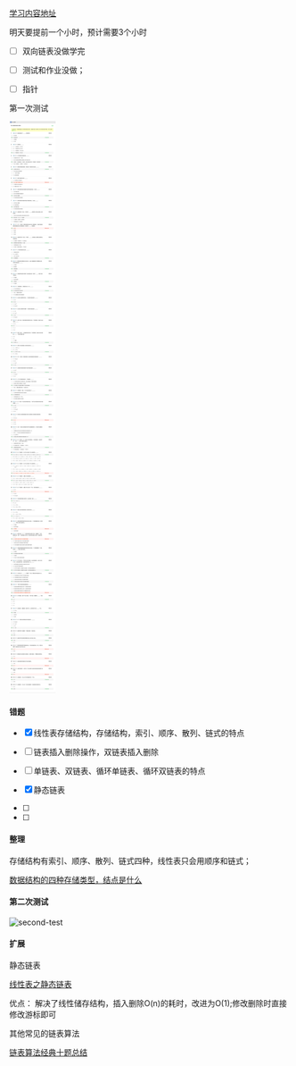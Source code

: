 [学习内容地址](https://www.icourse163.org/learn/HUST-1001907004?tid=1461146450#/learn/content?type=detail&id=1237475376&cid=1257433182&replay=true)



明天要提前一个小时，预计需要3个小时

- [ ] 双向链表没做学完
- [ ] 测试和作业没做；
- [ ] 指针



第一次测试

![first-test](./first-test.jpg)

#### 错题

- [x] 线性表存储结构，存储结构，索引、顺序、散列、链式的特点
- [ ] 链表插入删除操作，双链表插入删除
- [ ] 单链表、双链表、循环单链表、循环双链表的特点
- [x] 静态链表

- [ ] 

- [ ] 



#### 整理

存储结构有索引、顺序、散列、链式四种，线性表只会用顺序和链式；

[数据结构的四种存储类型，结点是什么](https://zhuanlan.zhihu.com/p/115396334)



#### 第二次测试

![second-test](./second-test.jpg)



#### 扩展

静态链表

[线性表之静态链表](https://www.jianshu.com/p/b003c4475ed1)

优点： 解决了线性储存结构，插入删除O(n)的耗时，改进为O(1);修改删除时直接修改游标即可



其他常见的链表算法

[链表算法经典十题总结](https://www.cnblogs.com/tojian/p/10055036.html)



